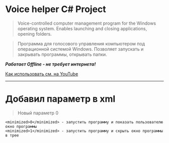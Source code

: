 # Voice helper C# Project

> Voice-controlled computer management program for the Windows operating system. Enables launching and closing applications, opening folders.

> Программа для голосового управления компьютером под операционной системой Windows. Позволяет запускать и закрывать программы, открывать папки.

 ***Работает Offline - не требует интернета!***

[Как использовать см. на YouTube](https://youtu.be/GhmsrFBdQQg?si=CSigJrpOBp8XNLuk)

___

# Добавил параметр в xml

> Новый параметр <minimized>0</minimized>

    <minimized>0</minimized> - запустить программу и показать пользователю окно программы
    <minimized>1</minimized> - запустить программу и скрыть окно программы в трее

